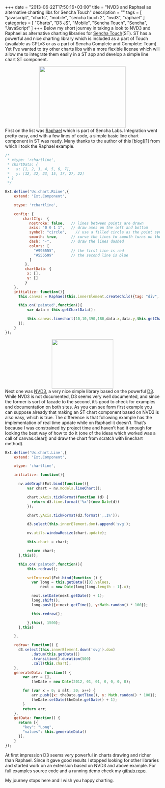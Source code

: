 +++
date = "2013-06-22T17:50:16+03:00"
title = "NVD3 and Raphael as alternative charting libs for Sencha Touch"
description = ""
tags = [
    "javascript",
    "charts",
    "mobile",
    "sencha touch 2",
    "nvd3",
    "raphael"
]
categories = [
    "Charts",
    "D3 JS",
    "Mobile",
    "Sencha Touch",
    "Sencha",
    "JavaScript"
]
+++
Below my short journey in taking a look to NVD3 and Raphael as alternative charting libraries for <a title="Sencha Touch 2" href="http://www.sencha.com/products/touch" target="_blank">Sencha Touch</a>(ST). ST has a powerful and nice charting library which is included as a part of Touch (available as GPLv3 or as a part of Sencha Complete and Complete: Team). Yet I&#8217;ve wanted to try other charts libs with a more flexible license which will allow me to integrate them easily in a ST app and develop a simple line chart ST component.
<!--more-->
<img class="right" src="../../images/raphael_chart-280x200.png" style="display: block;margin: 0 auto; width:280px;height:200px;">
First on the list was <a href="http://raphaeljs.com" target="_blank">Raphael</a> which is part of Sencha Labs. Integration went pretty easy, and with a few lines of code, a simple basic line chart component in ST was ready. Many thanks to the author of this [blog][1] from which I took the Raphael example.

<!-- more -->

``` javascript
/*
 * xtype: 'rchartline',
 * chartData: {
 *   x: [1, 2, 3, 4, 5, 6, 7],
 *   y: [12, 32, 23, 15, 17, 27, 22]
 * }
 */

Ext.define('Ux.chart.RLine',{
    extend: 'Ext.Component',

    xtype: 'rchartline',

    config: {
        chartCfg:  {
           nostroke: false,   // lines between points are drawn
           axis: "0 0 1 1",   // draw axes on the left and bottom
           symbol: "circle",    // use a filled circle as the point symbol
           smooth: true,      // curve the lines to smooth turns on the chart
           dash: "-",         // draw the lines dashed
           colors: [
             "#995555",       // the first line is red
             "#555599"        // the second line is blue
           ]
         },
         chartData: {
          x: [],
          y: []
         }
    },
    initialize: function(){
      this.canvas = Raphael(this.innerElement.createChild({tag: "div", cls: 'raphael-chartWrapper'}).dom);

      this.on('painted',function(){
          var data = this.getChartData();

          this.canvas.linechart(10,10,390,180,data.x,data.y,this.getChartCfg());
      });
    }
});
```

<img class="right" src="../../images/nvd3-280x200.png" style="display: block;margin: 0 auto; width:200px;height:160px;">
Next one was <a href="http://nvd3.org" target="_blank">NVD3</a>, a very nice simple library based on the powerful <a href="http://d3js.org" target="_blank">D3</a>. While NVD3 is not documented, D3 seems very well documented, and since the former is sort of facade to the second, it&#8217;s good to check for examples and documentation on both sites. As you can see form first example you can suppose already that making an ST chart component based on NVD3 is also easy, which is true. The difference is that following example has the implementation of real time update while on Raphael it doesn&#8217;t. That&#8217;s because I was constrained by project time and haven&#8217;t had it enough for looking the best way of how to do it (one of the ideas which worked was a call of canvas.clear() and draw the chart from scratch with linechart method).

``` javascript
Ext.define('Ux.chart.Line',{
    extend: 'Ext.Component',

    xtype: 'chartline',

    initialize: function(){

      nv.addGraph(Ext.bind(function(){
          var chart = nv.models.lineChart();

          chart.xAxis.tickFormat(function (d) {
            return d3.time.format('%x')(new Date(d))
          });

          chart.yAxis.tickFormat(d3.format(',.1%'));

          d3.select(this.innerElement.dom).append('svg');

          nv.utils.windowResize(chart.update);

          this.chart = chart;

          return chart;
      },this));

      this.on('painted',function(){
          this.redraw();

          setInterval(Ext.bind(function () {
            var long = this.getData()[0].values,
                next = new Date(long[long.length - 1].x);

            next.setDate(next.getDate() + 1);
            long.shift();
            long.push({x:next.getTime(), y:Math.random() * 100});

            this.redraw();

          },this), 1500);
      },this)

    },

    redraw: function() {
      d3.select(this.innerElement.down('svg').dom)
            .datum(this.getData())
            .transition().duration(500)
            .call(this.chart);
    },
    generateData: function() {
        var arr = [],
            theDate = new Date(2012, 01, 01, 0, 0, 0, 0);

        for (var x = 0; x &lt; 30; x++) {
            arr.push({x: theDate.getTime(), y: Math.random() * 100});
            theDate.setDate(theDate.getDate() + 1);
        }
        return arr;
    },
    getData: function() {
      return [{
        "key": "Long",
        "values": this.generateData()
      }];
    }
});
```

At first impression D3 seems very powerful in charts drawing and richer than Raphael. Since it gave good results I stopped looking for other libraries and started work on an extension based on NVD3 and above example. For full examples source code and a running demo check my <a href="https://github.com/vadimpopa/Ux.chart.Line" target="_blank">github repo</a>.

My journey stops here and I wish you happy charting.

 [1]: http://www.exratione.com/2011/10/a-few-tips-for-graphael-line-charts/
